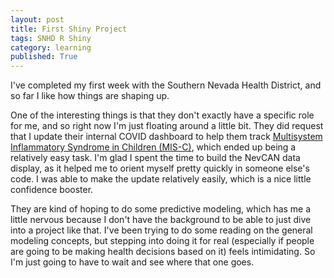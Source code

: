 ```yaml
---
layout: post
title: First Shiny Project
tags: SNHD R Shiny
category: learning
published: True
---
```


I've completed my first week with the Southern Nevada Health District, and so far I like how things are shaping up.

One of the interesting things is that they don't exactly have a specific role for me, and so right now I'm just floating around a little bit. They did request that I update their internal COVID dashboard to help them track [Multisystem Inflammatory Syndrome in Children (MIS-C)](https://www.cdc.gov/mis-c/), which ended up being a relatively easy task. I'm glad I spent the time to build the NevCAN data display, as it helped me to orient myself pretty quickly in someone else's code. I was able to make the update relatively easily, which is a nice little confidence booster.

They are kind of hoping to do some predictive modeling, which has me a little nervous because I don't have the background to be able to just dive into a project like that. I've been trying to do some reading on the general modeling concepts, but stepping into doing it for real (especially if people are going to be making health decisions based on it) feels intimidating. So I'm just going to have to wait and see where that one goes.
